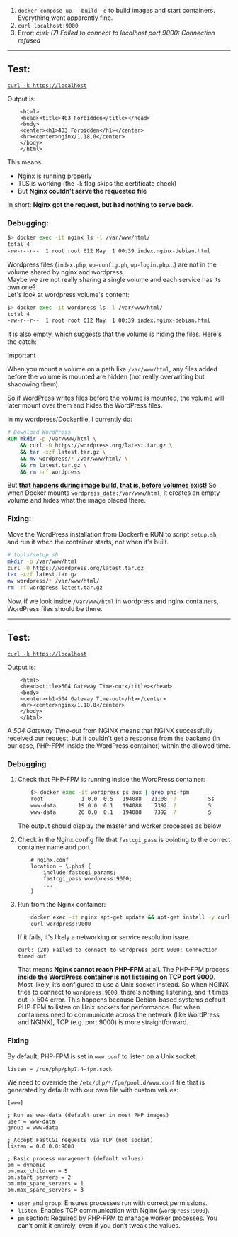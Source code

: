1. `docker compose up --build -d`
to build images and start containers. Everything went apparently fine.
2. `curl localhost:9000`
3. Error: _curl: (7) Failed to connect to localhost port 9000: Connection refused_
---
## Test:
<u>`curl -k https://localhost`</u>

Output is:

		<html>
		<head><title>403 Forbidden</title></head>
		<body>
		<center><h1>403 Forbidden</h1></center>
		<hr><center>nginx/1.18.0</center>
		</body>
		</html>

This means:
- Nginx is running properly
- TLS is working (the `-k` flag skips the certificate check)
- But **Nginx couldn’t serve the requested file**

In short: **Nginx got the request, but had nothing to serve back**.

### Debugging:

```bash
$> docker exec -it nginx ls -l /var/www/html/
total 4
-rw-r--r--  1 root root 612 May  1 00:39 index.nginx-debian.html
```

Wordpress files (`index.php`, `wp-config.ph`, `wp-login.php`...) are not in the volume shared by nginx and wordpress... \
Maybe we are not really sharing a single volume and each service has its own one? \
Let's look at wordpress volume's content: 

```bash
$> docker exec -it wordpress ls -l /var/www/html/
total 4
-rw-r--r--  1 root root 612 May  1 00:39 index.nginx-debian.html
```

It is also empty, which suggests that the volume is hiding the files. Here's the catch:
> [!IMPORTANT]
> When you mount a volume on a path like `/var/www/html`, any files added before the volume is mounted are hidden (not really overwriting but shadowing them).

So if WordPress writes files before the volume is mounted, the volume will later mount over them and hides the WordPress files.

In my wordpress/Dockerfile, I currently do:
```Dockerfile
# Download WordPress
RUN mkdir -p /var/www/html \
	&& curl -O https://wordpress.org/latest.tar.gz \
	&& tar -xzf latest.tar.gz \
	&& mv wordpress/* /var/www/html/ \
	&& rm latest.tar.gz \
	&& rm -rf wordpress
```
But <u>**that happens during image build, that is, before volumes exist!**</u>
So when Docker mounts `wordpress_data:/var/www/html`, it creates an empty volume and hides what the image placed there.

### Fixing: 

Move the WordPress installation from Dockerfile RUN to script `setup.sh`, and run it when the container starts, not when it's built.

``` sh
# tools/setup.sh
mkdir -p /var/www/html
curl -O https://wordpress.org/latest.tar.gz
tar -xzf latest.tar.gz
mv wordpress/* /var/www/html/
rm -rf wordpress latest.tar.gz
```

Now, if we look inside `/var/www/html` in wordpress and nginx containers, WordPress files should be there.

---

## Test:
<u>`curl -k https://localhost`</u>

Output is:

		<html>
		<head><title>504 Gateway Time-out</title></head>
		<body>
		<center><h1>504 Gateway Time-out</h1></center>
		<hr><center>nginx/1.18.0</center>
		</body>
		</html>

A _504 Gateway Time-out_ from NGINX means that NGINX successfully received our request, but it couldn't get a response from the backend (in our case, PHP-FPM inside the WordPress container) within the allowed time.

### Debugging

1. Check that PHP-FPM is running inside the WordPress container:
	``` bash
		$> docker exec -it wordpress ps aux | grep php-fpm
		root            1 0.0  0.5   194088   21100  ?          Ss      19:30     0:00  php-fpm:  mast
		www-data       19 0.0  0.1   194088    7392  ?          S       19:30     0:00  php-fpm:  pool
		www-data       20 0.0  0.1   194088    7392  ?          S       19:30     0:00  php-fpm:  pool
	```
	The output should display the master and worker processes as below

2. Check in the Nginx config file that `fastcgi_pass` is pointing to the correct container name and port
	```nginx
		# nginx.conf
		location ~ \.php$ {
			include fastcgi_params;
			fastcgi_pass wordpress:9000;
			...
		}
	```
3. Run from the Nginx container:
	```bash
		docker exec -it nginx apt-get update && apt-get install -y curl
		curl wordpress:9000
	```
	If it fails, it's likely a networking or service resolution issue.

	`curl: (28) Failed to connect to wordpress port 9000: Connection timed out`

	That means **Nginx cannot reach PHP-FPM** at all. The PHP-FPM process **inside the WordPress container is not listening on TCP port 9000**. Most likely, it’s configured to use a Unix socket instead. So when NGINX tries to connect to `wordpress:9000`, there's nothing listening, and it times out → 504 error.
	This happens because Debian-based systems default PHP-FPM to listen on Unix sockets for performance. But when containers need to communicate across the network (like WordPress and NGINX), TCP (e.g. port 9000) is more straightforward.

### Fixing

By default, PHP-FPM is set in `www.conf` to listen on a Unix socket:

`listen = /run/php/php7.4-fpm.sock`

We need to override the `/etc/php/*/fpm/pool.d/www.conf` file that is generated by default with our own file with custom values:


	[www]

	; Run as www-data (default user in most PHP images)
	user = www-data
	group = www-data

	; Accept FastCGI requests via TCP (not socket)
	listen = 0.0.0.0:9000

	; Basic process management (default values)
	pm = dynamic
	pm.max_children = 5
	pm.start_servers = 2
	pm.min_spare_servers = 1
	pm.max_spare_servers = 3

- `user` and `group`: Ensures processes run with correct permissions.
- `listen`: Enables TCP communication with Nginx (`wordpress:9000`).
- `pm` section: Required by PHP-FPM to manage worker processes. You can’t omit it entirely, even if you don’t tweak the values.





